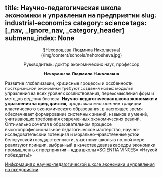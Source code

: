 title: Научно-педагогическая школа экономики и управления на предприятии
slug: industrial-economics
category: science
tags: [_nav, _ignore_nav, _category_header]
submenu_index: None
---

<center>
  ![Нехорошева Людмила Николаевна](/img/content/schools/nehorosheva.jpg)
  
  Руководитель: доктор экономических наук, профессор
  
  __Нехорошева Людмила Николаевна__
</center>

Развитие глобализации, кризисные процессы и особенности посткризисной экономики требуют создания новых моделей управления на всех уровнях хозяйствования, переосмысления форм и методов ведения бизнеса. __Научно-педагогическая школа экономики и управления на предприятии__, продолжая многолетние традиции классического экономического образования, в настоящее время обеспечивает формирование системных знаний, навыков и умений, учитывающих требования современных экономических реалий. Оптимально сочетая в образовательном процессе высокопрофессиональное педагогическое мастерство, научно-исследовательский потенциал и морально-нравственные устои белорусской государственности, участники школы в полной мере реализуют принцип, выбранный в качестве девиза кафедры экономики промышленных предприятий – ядра школы «SCIENTIA VINСES» «Наукой побеждать!».

[Информация о научно-педагогической школе экономики и управления на предприятии](/files/meconomics.pdf)
